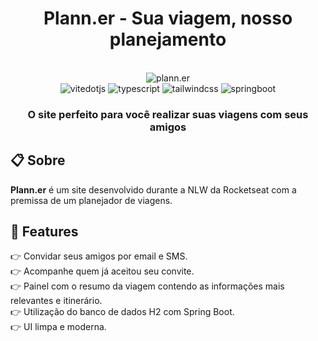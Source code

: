 <div align="center">
  <h1>Plann.er - Sua viagem, nosso planejamento</h1>
</div>

<div align="center">
  <br /> 
  <img src="https://github.com/caiohportella/nlw-planner/assets/63035330/a485497e-f111-49c0-9150-3437850b783d" alt="plann.er" />

  <br />

  <div>
    <img src="https://img.shields.io/badge/-Vite-%A54FFE?style=for-the-badge&logoColor=FDDB33&logo=vite&color=A54FFE" alt="vitedotjs"  />
    <img src="https://img.shields.io/badge/-Typescript-black?style=for-the-badge&logoColor=white&logo=typescript&color=3178C6" alt="typescript" />
    <img src="https://img.shields.io/badge/-Tailwind_CSS-black?style=for-the-badge&logoColor=white&logo=tailwindcss&color=06B6D4" alt="tailwindcss" />
    <img src="https://img.shields.io/badge/-Springboot-k23E?style=for-the-badge&logoColor=white&logo=springboot&color=6cb23e" alt="springboot" />
  </div>

  <h3 align="center">O site perfeito para você realizar suas viagens com seus amigos</h3>
</div>

## 📋 Sobre

**Plann.er** é um site desenvolvido durante a NLW da Rocketseat com a premissa de um planejador de viagens.

## 🔋 Features
👉 Convidar seus amigos por email e SMS. <br />
👉 Acompanhe quem já aceitou seu convite. <br />
👉 Painel com o resumo da viagem contendo as informações mais relevantes e itinerário. <br />
👉 Utilização do banco de dados H2 com Spring Boot. <br />
👉 UI limpa e moderna. <br />
